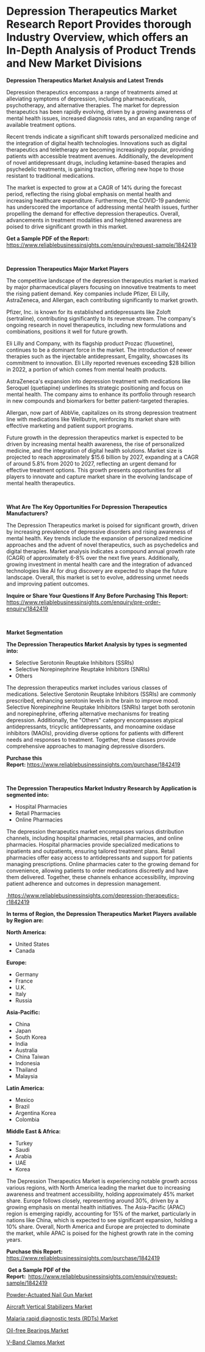 <p><h1>Depression Therapeutics Market Research Report Provides thorough Industry Overview, which offers an In-Depth Analysis of Product Trends and New Market Divisions</h1></p><p><strong>Depression Therapeutics Market Analysis and Latest Trends</strong></p>
<p><p>Depression therapeutics encompass a range of treatments aimed at alleviating symptoms of depression, including pharmaceuticals, psychotherapy, and alternative therapies. The market for depression therapeutics has been rapidly evolving, driven by a growing awareness of mental health issues, increased diagnosis rates, and an expanding range of available treatment options.</p><p>Recent trends indicate a significant shift towards personalized medicine and the integration of digital health technologies. Innovations such as digital therapeutics and teletherapy are becoming increasingly popular, providing patients with accessible treatment avenues. Additionally, the development of novel antidepressant drugs, including ketamine-based therapies and psychedelic treatments, is gaining traction, offering new hope to those resistant to traditional medications.</p><p>The market is expected to grow at a CAGR of 14% during the forecast period, reflecting the rising global emphasis on mental health and increasing healthcare expenditure. Furthermore, the COVID-19 pandemic has underscored the importance of addressing mental health issues, further propelling the demand for effective depression therapeutics. Overall, advancements in treatment modalities and heightened awareness are poised to drive significant growth in this market.</p></p>
<p><strong>Get a Sample PDF of the Report:&nbsp;</strong> <a href="https://www.reliablebusinessinsights.com/enquiry/request-sample/1842419?utm_campaign=112&utm_medium=2&utm_source=Github&utm_content=ia&utm_term=26032025&utm_id=depression-therapeutics">https://www.reliablebusinessinsights.com/enquiry/request-sample/1842419</a></p>
<p>&nbsp;</p>
<p><strong>Depression Therapeutics Major Market Players</strong></p>
<p><p>The competitive landscape of the depression therapeutics market is marked by major pharmaceutical players focusing on innovative treatments to meet the rising patient demand. Key companies include Pfizer, Eli Lilly, AstraZeneca, and Allergan, each contributing significantly to market growth.</p><p>Pfizer, Inc. is known for its established antidepressants like Zoloft (sertraline), contributing significantly to its revenue stream. The company's ongoing research in novel therapeutics, including new formulations and combinations, positions it well for future growth.</p><p>Eli Lilly and Company, with its flagship product Prozac (fluoxetine), continues to be a dominant force in the market. The introduction of newer therapies such as the injectable antidepressant, Emgality, showcases its commitment to innovation. Eli Lilly reported revenues exceeding $28 billion in 2022, a portion of which comes from mental health products.</p><p>AstraZeneca's expansion into depression treatment with medications like Seroquel (quetiapine) underlines its strategic positioning and focus on mental health. The company aims to enhance its portfolio through research in new compounds and biomarkers for better patient-targeted therapies.</p><p>Allergan, now part of AbbVie, capitalizes on its strong depression treatment line with medications like Wellbutrin, reinforcing its market share with effective marketing and patient support programs. </p><p>Future growth in the depression therapeutics market is expected to be driven by increasing mental health awareness, the rise of personalized medicine, and the integration of digital health solutions. Market size is projected to reach approximately $15.6 billion by 2027, expanding at a CAGR of around 5.8% from 2020 to 2027, reflecting an urgent demand for effective treatment options. This growth presents opportunities for all players to innovate and capture market share in the evolving landscape of mental health therapeutics.</p></p>
<p>&nbsp;</p>
<p><strong>What Are The Key Opportunities For Depression Therapeutics Manufacturers?</strong></p>
<p><p>The Depression Therapeutics market is poised for significant growth, driven by increasing prevalence of depressive disorders and rising awareness of mental health. Key trends include the expansion of personalized medicine approaches and the advent of novel therapeutics, such as psychedelics and digital therapies. Market analysis indicates a compound annual growth rate (CAGR) of approximately 6-8% over the next five years. Additionally, growing investment in mental health care and the integration of advanced technologies like AI for drug discovery are expected to shape the future landscape. Overall, this market is set to evolve, addressing unmet needs and improving patient outcomes.</p></p>
<p><strong>Inquire or Share Your Questions If Any Before Purchasing This Report:</strong> <a href="https://www.reliablebusinessinsights.com/enquiry/pre-order-enquiry/1842419?utm_campaign=112&utm_medium=2&utm_source=Github&utm_content=ia&utm_term=26032025&utm_id=depression-therapeutics">https://www.reliablebusinessinsights.com/enquiry/pre-order-enquiry/1842419</a></p>
<p>&nbsp;</p>
<p><strong>Market Segmentation</strong></p>
<p><strong>The Depression Therapeutics Market Analysis by types is segmented into:</strong></p>
<p><ul><li>Selective Serotonin Reuptake Inhibitors (SSRIs)</li><li>Selective Norepinephrine Reuptake Inhibitors (SNRIs)</li><li>Others</li></ul></p>
<p><p>The depression therapeutics market includes various classes of medications. Selective Serotonin Reuptake Inhibitors (SSRIs) are commonly prescribed, enhancing serotonin levels in the brain to improve mood. Selective Norepinephrine Reuptake Inhibitors (SNRIs) target both serotonin and norepinephrine, offering alternative mechanisms for treating depression. Additionally, the "Others" category encompasses atypical antidepressants, tricyclic antidepressants, and monoamine oxidase inhibitors (MAOIs), providing diverse options for patients with different needs and responses to treatment. Together, these classes provide comprehensive approaches to managing depressive disorders.</p></p>
<p><strong>Purchase this Report:&nbsp;</strong><a href="https://www.reliablebusinessinsights.com/purchase/1842419?utm_campaign=112&utm_medium=2&utm_source=Github&utm_content=ia&utm_term=26032025&utm_id=depression-therapeutics">https://www.reliablebusinessinsights.com/purchase/1842419</a></p>
<p>&nbsp;</p>
<p><strong>The Depression Therapeutics Market Industry Research by Application is segmented into:</strong></p>
<p><ul><li>Hospital Pharmacies</li><li>Retail Pharmacies</li><li>Online Pharmacies</li></ul></p>
<p><p>The depression therapeutics market encompasses various distribution channels, including hospital pharmacies, retail pharmacies, and online pharmacies. Hospital pharmacies provide specialized medications to inpatients and outpatients, ensuring tailored treatment plans. Retail pharmacies offer easy access to antidepressants and support for patients managing prescriptions. Online pharmacies cater to the growing demand for convenience, allowing patients to order medications discreetly and have them delivered. Together, these channels enhance accessibility, improving patient adherence and outcomes in depression management.</p></p>
<p><a href="https://www.reliablebusinessinsights.com/depression-therapeutics-r1842419?utm_campaign=112&utm_medium=2&utm_source=Github&utm_content=ia&utm_term=26032025&utm_id=depression-therapeutics">&nbsp;https://www.reliablebusinessinsights.com/depression-therapeutics-r1842419</a></p>
<p><strong>In terms of Region, the Depression Therapeutics Market Players available by Region are:</strong></p>
<p>
    <p> <strong> North America: </strong>
        <ul>
            <li>United States</li>
            <li>Canada</li>
        </ul>
        </p> 
    <p> <strong> Europe: </strong>
        <ul>
            <li>Germany</li>
            <li>France</li>
            <li>U.K.</li>
            <li>Italy</li>
            <li>Russia</li>
        </ul>
        </p> 
    <p> <strong> Asia-Pacific: </strong>
        <ul>
            <li>China</li>
            <li>Japan</li>
            <li>South Korea</li>
            <li>India</li>
            <li>Australia</li>
            <li>China Taiwan</li>
            <li>Indonesia</li>
            <li>Thailand</li>
            <li>Malaysia</li>
        </ul>
        </p> 
    <p> <strong> Latin America: </strong>
        <ul>
            <li>Mexico</li>
            <li>Brazil</li>
            <li>Argentina Korea</li>
            <li>Colombia</li>
        </ul>
        </p> 
    <p> <strong> Middle East & Africa: </strong>
        <ul>
            <li>Turkey</li>
            <li>Saudi</li>
            <li>Arabia</li>
            <li>UAE</li>
            <li>Korea</li>
        </ul>
    </p>
    </p>
<p><p>The Depression Therapeutics Market is experiencing notable growth across various regions, with North America leading the market due to increasing awareness and treatment accessibility, holding approximately 45% market share. Europe follows closely, representing around 30%, driven by a growing emphasis on mental health initiatives. The Asia-Pacific (APAC) region is emerging rapidly, accounting for 15% of the market, particularly in nations like China, which is expected to see significant expansion, holding a 10% share. Overall, North America and Europe are projected to dominate the market, while APAC is poised for the highest growth rate in the coming years.</p></p>
<p><strong>Purchase this Report: </strong><a href="https://www.reliablebusinessinsights.com/purchase/1842419?utm_campaign=112&utm_medium=2&utm_source=Github&utm_content=ia&utm_term=26032025&utm_id=depression-therapeutics">https://www.reliablebusinessinsights.com/purchase/1842419</a></p>
<p>&nbsp;<strong>Get a Sample PDF of the Report:&nbsp;&nbsp;</strong><a href="https://www.reliablebusinessinsights.com/enquiry/request-sample/1842419?utm_campaign=112&utm_medium=2&utm_source=Github&utm_content=ia&utm_term=26032025&utm_id=depression-therapeutics">https://www.reliablebusinessinsights.com/enquiry/request-sample/1842419</a></p>
<p><strong></strong></p>
<p><p><a href="https://github.com/swaftaenglem/Market-Research-Report-List-1/blob/main/powder-actuated-nail-gun-market.md?utm_campaign=112&utm_medium=2&utm_source=Github&utm_content=ia&utm_term=26032025&utm_id=depression-therapeutics">Powder-Actuated Nail Gun Market</a></p><p><a href="https://github.com/laveeasaadrh/Market-Research-Report-List-1/blob/main/aircraft-vertical-stabilizers-market.md?utm_campaign=112&utm_medium=2&utm_source=Github&utm_content=ia&utm_term=26032025&utm_id=depression-therapeutics">Aircraft Vertical Stabilizers Market</a></p><p><a href="https://github.com/gassmkalay/Market-Research-Report-List-1/blob/main/malaria-rapid-diagnostic-tests-rdts-market.md?utm_campaign=112&utm_medium=2&utm_source=Github&utm_content=ia&utm_term=26032025&utm_id=depression-therapeutics">Malaria rapid diagnostic tests (RDTs) Market</a></p><p><a href="https://github.com/blauetrelawz/Market-Research-Report-List-1/blob/main/oil-free-bearings-market.md?utm_campaign=112&utm_medium=2&utm_source=Github&utm_content=ia&utm_term=26032025&utm_id=depression-therapeutics">Oil-free Bearings Market</a></p><p><a href="https://github.com/bichukapac/Market-Research-Report-List-1/blob/main/v-band-clamps-market.md?utm_campaign=112&utm_medium=2&utm_source=Github&utm_content=ia&utm_term=26032025&utm_id=depression-therapeutics">V-Band Clamps Market</a></p></p>